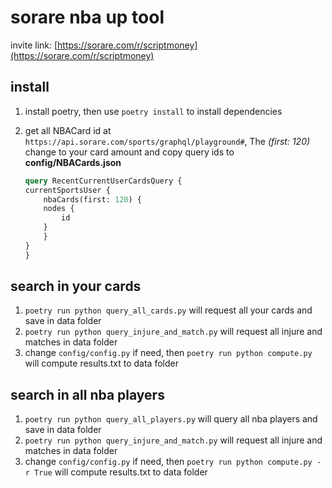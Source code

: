 # sorare nba up tool

invite link: [https://sorare.com/r/scriptmoney](https://sorare.com/r/scriptmoney)

## install

1. install poetry, then use `poetry install` to install dependencies
2. get all NBACard id at `https://api.sorare.com/sports/graphql/playground#`, The *(first: 120)* change to your card amount and copy query ids to **config/NBACards.json**

    ```graphql
    query RecentCurrentUserCardsQuery {
    currentSportsUser {
        nbaCards(first: 120) {
        nodes {
            id
        }
        }
    }
    }
    ```

## search in your cards

1. `poetry run python query_all_cards.py` will request all your cards and save in data folder
2. `poetry run python query_injure_and_match.py`  will request all injure and matches in data folder
3. change `config/config.py` if need, then `poetry run python compute.py` will compute results.txt to data folder

## search in all nba players

1. `poetry run python query_all_players.py` will query all nba players and save in data folder
2. `poetry run python query_injure_and_match.py`  will request all injure and matches in data folder
3. change `config/config.py` if need, then `poetry run python compute.py -r True` will compute results.txt to data folder
